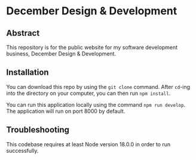 # December Design & Development

## Abstract
This repository is for the public website for my software development business, December Design & Development.

## Installation
You can download this repo by using the `git clone` command. After `cd`-ing into the directory on your computer, you can then run `npm install`.

You can run this application locally using the command `npm run develop`. The application will run on port 8000 by default.

## Troubleshooting
This codebase requires at least Node version 18.0.0 in order to run successfully.
